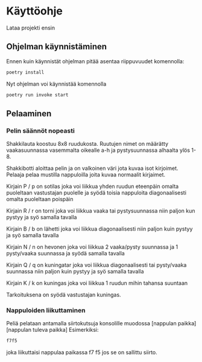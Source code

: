 # Käyttöohje

Lataa projekti ensin

## Ohjelman käynnistäminen

Ennen kuin käynnistät ohjelman pitää asentaa riippuvuudet komennolla:

```bash
poetry install
```

Nyt ohjelman voi käynnistää komennolla

```bash
poetry run invoke start
```

## Pelaaminen
### Pelin säännöt nopeasti
Shakkilauta koostuu 8x8 ruudukosta. Ruutujen nimet on määrätty vaakasuunnassa vasemmalta oikealle a-h ja pystysuunnassa alhaalta ylös 1-8.

Shakkibotti aloittaa pelin ja on valkoinen väri jota kuvaa isot kirjoimet. Pelaaja pelaa mustilla nappuloilla joita kuvaa normaalit kirjaimet.

Kirjain P / p on sotilas joka voi liikkua yhden ruudun eteenpäin omalta puoleltaan vastustajan puolelle ja syödä toisia nappuloita diagonaalisesti omalta puoleltaan poispäin

Kirjain R / r on torni joka voi liikkua vaaka tai pystysuunnassa niin paljon kun pystyy ja syö samalla tavalla

Kirjain B / b on lähetti joka voi liikkua diagonaalisesti niin paljon kuin pystyy ja syö samalla tavalla

Kirjain N / n on hevonen joka voi liikkua 2 vaaka/pysty suunnassa ja 1 pysty/vaaka suunnassa ja syödä samalla tavalla

Kirjain Q / q on kuningatar joka voi liikkua diagonaalisesti tai pysty/vaaka suunnassa niin paljon kuin pystyy ja syö samalla tavalla

Kirjain K / k on kuningas joka voi liikkua 1 ruudun mihin tahansa suuntaan

Tarkoituksena on syödä vastustajan kuningas.

### Nappuloiden liikuttaminen
Peliä pelataan antamalla siirtokutsuja konsolille muodossa [nappulan paikka][nappulan tuleva paikka]  Esimerkiksi:

```bash
f7f5
```
joka liikuttaisi nappulaa paikassa f7 f5 jos se on sallittu siirto.
